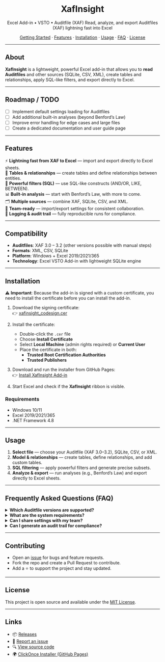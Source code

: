 <h1 align="center">XafInsight</h1>

<p align="center">
  Excel Add-in • VSTO • Auditfile (XAF)  
  Read, analyze, and export Auditfiles (XAF) lightning fast into Excel
</p>

<p align="center">
  <a href="#getting-started">Getting Started</a> ·
  <a href="#features">Features</a> ·
  <a href="#installation">Installation</a> ·
  <a href="#usage">Usage</a> ·
  <a href="#faq">FAQ</a> ·
  <a href="#license">License</a>
</p>

---

## About
**XafInsight** is a lightweight, powerful Excel add-in that allows you to **read Auditfiles** and other sources (SQLite, CSV, XML), create tables and relationships, apply SQL-like filters, and export directly to Excel.  

---

## Roadmap / TODO
- [ ] Implement default settings loading for Auditfiles  
- [ ] Add additional built-in analyses (beyond Benford’s Law)  
- [ ] Improve error handling for edge cases and large files  
- [ ] Create a dedicated documentation and user guide page  

---

## Features
⚡ **Lightning fast from XAF to Excel** — import and export directly to Excel sheets.  
🧩 **Tables & relationships** — create tables and define relationships between entities.  
🔎 **Powerful filters (SQL)** — use SQL-like constructs (AND/OR, LIKE, BETWEEN).  
📊 **Built-in analysis** — start with Benford’s Law, with more to come.  
🗂️ **Multiple sources** — combine XAF, SQLite, CSV, and XML.  
👥 **Team-ready** — import/export settings for consistent collaboration.  
🧾 **Logging & audit trail** — fully reproducible runs for compliance.  

---

## Compatibility
- **Auditfiles**: XAF 3.0 – 3.2 (other versions possible with manual steps)  
- **Formats**: XML, CSV, SQLite  
- **Platform**: Windows + Excel 2019/2021/365  
- **Technology**: Excel VSTO Add-in with lightweight SQLite engine  

---

## Installation

⚠️ **Important**: Because the add-in is signed with a custom certificate, you need to install the certificate before you can install the add-in.

1. Download the signing certificate:  
   👉 [xafinsight_codesign.cer](https://xafinsight.github.io/XafInsight/clickonce/xafinsight_codesign.cer)  

2. Install the certificate:  
   - Double-click the `.cer` file  
   - Choose **Install Certificate**  
   - Select **Local Machine** (admin rights required) or **Current User**  
   - Place the certificate in both:
     - **Trusted Root Certification Authorities**  
     - **Trusted Publishers**

3. Download and run the installer from GitHub Pages:  
   👉 [Install XafInsight Add-in](https://github.com/XafInsight/XafInsight/releases/latest) 

4. Start Excel and check if the **XafInsight** ribbon is visible.  

### Requirements
- Windows 10/11  
- Excel 2019/2021/365  
- .NET Framework 4.8  

---

## Usage
1. **Select file** — choose your Auditfile (XAF 3.0–3.2), SQLite, CSV, or XML.  
2. **Model & relationships** — create tables, define relationships, and add custom tables.  
3. **SQL filtering** — apply powerful filters and generate precise subsets.  
4. **Analyze & export** — run analyses (e.g., Benford’s Law) and export directly to Excel sheets.  

---

## Frequently Asked Questions (FAQ)

<details>
  <summary><strong>Which Auditfile versions are supported?</strong></summary>
XAF 3.0–3.2. Other versions may work with manual adjustments.
</details>

<details>
  <summary><strong>What are the system requirements?</strong></summary>
Windows 10/11, Excel 2019/2021/365, .NET Framework 4.8.
</details>

<details>
  <summary><strong>Can I share settings with my team?</strong></summary>
Yes, export/import settings and configurations for collaboration.
</details>

<details>
  <summary><strong>Can I generate an audit trail for compliance?</strong></summary>
Yes, XafInsight provides an audit trail with details of exports and filters.
</details>

---

## Contributing
- Open an [issue](https://github.com/XafInsight/XafInsight/issues) for bugs and feature requests.  
- Fork the repo and create a Pull Request to contribute.  
- Add a ⭐ to support the project and stay updated.

---

## License
This project is open source and available under the [MIT License](https://github.com/XafInsight/XafInsight/blob/main/LICENSE).

---

## Links
- 📦 [Releases](https://github.com/XafInsight/XafInsight/releases)  
- 🐞 [Report an issue](https://github.com/XafInsight/XafInsight/issues)  
- 🔍 [View source code](https://github.com/XafInsight/XafInsight)  
- 🌍 [ClickOnce Installer (GitHub Pages)](https://xafinsight.github.io/XafInsight/clickonce/)  
